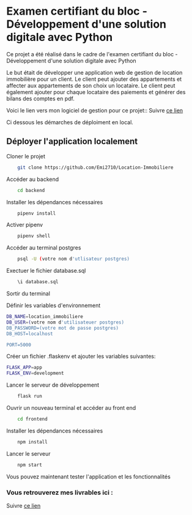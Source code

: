 # Examen certifiant du bloc - Développement d'une solution digitale avec Python

Ce projet a été réalisé dans le cadre de l'examen certifiant du bloc - Développement d'une solution digitale avec Python

Le but était de développer une application web de gestion de location immobilière pour un client. Le client peut ajouter des appartements et affecter aux appartements de son choix un locataire. Le client peut également ajouter pour chaque locataire des paiements et générer des bilans des comptes en pdf.


Voici le lien vers mon logiciel de gestion pour ce projet:: Suivre [ce lien](https://organic-perch-114.notion.site/Gestion-de-projet-application-web-de-location-immobili-re-6924c4b80e8c49a88a0a86cbe1dfa327?pvs=4)

Ci dessous les démarches de déploiment en local.

## Déployer l'application localement


Cloner le projet

```bash
    git clone https://github.com/Emi2710/Location-Immobiliere
```

Accéder au backend

```bash
    cd backend
```
Installer les dépendances nécessaires

```bash
    pipenv install
```

Activer pipenv

```bash
    pipenv shell
```

Accéder au terminal postgres

```bash
    psql -U (votre nom d'utlisateur postgres)
```

Exectuer le fichier database.sql

```bash
    \i database.sql
```

Sortir du terminal 

Définir les variables d'environnement
```bash
DB_NAME=location_immobiliere
DB_USER=(votre nom d'utilisateuer postgres)
DB_PASSWORD=(votre mot de passe postgres)
DB_HOST=localhost

PORT=5000
```
Créer un fichier .flaskenv et ajouter les variables suivantes:
```bash
FLASK_APP=app
FLASK_ENV=development
```

Lancer le serveur de développement

```bash
    flask run 
```

Ouvrir un nouveau terminal et accéder au front end 

```bash
    cd frontend
```

Installer les dépendances nécessaires

```bash
    npm install 
```

Lancer le serveur

```bash
    npm start
```

Vous pouvez maintenant tester l'application et les fonctionnalités


### Vous retrouverez mes livrables ici :

Suivre [ce lien](https://organic-perch-114.notion.site/Gestion-de-projet-application-web-de-location-immobili-re-6924c4b80e8c49a88a0a86cbe1dfa327?pvs=4) 
